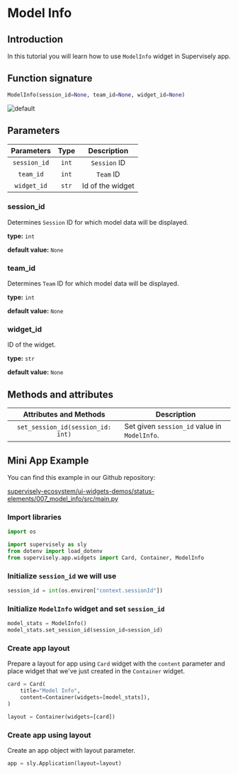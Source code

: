 # Model Info

## Introduction

In this tutorial you will learn how to use `ModelInfo` widget in Supervisely app.


## Function signature

```python
ModelInfo(session_id=None, team_id=None, widget_id=None)
```

![default](https://user-images.githubusercontent.com/120389559/219638497-b20cda0e-ec0b-40dc-925d-21cadf9b19d6.png)

## Parameters

|  Parameters  | Type  |   Description    |
| :----------: | :---: | :--------------: |
| `session_id` | `int` |   `Session` ID   |
|  `team_id`   | `int` |    `Team` ID     |
| `widget_id`  | `str` | Id of the widget |

### session_id

Determines `Session` ID for which model data will be displayed.

**type:** `int`

**default value:** `None`

### team_id

Determines `Team` ID for which model data will be displayed.

**type:** `int`

**default value:** `None`

### widget_id

ID of the widget.

**type:** `str`

**default value:** `None`

## Methods and attributes

|      Attributes and Methods       | Description                                  |
| :-------------------------------: | -------------------------------------------- |
| `set_session_id(session_id: int)` | Set given `session_id` value in `ModelInfo`. |

## Mini App Example

You can find this example in our Github repository:

[supervisely-ecosystem/ui-widgets-demos/status-elements/007_model_info/src/main.py](https://github.com/supervisely-ecosystem/ui-widgets-demos/blob/master/status-elements/007_model_info/src/main.py)

### Import libraries

```python
import os

import supervisely as sly
from dotenv import load_dotenv
from supervisely.app.widgets import Card, Container, ModelInfo
```

### Initialize `session_id` we will use

```python
session_id = int(os.environ["context.sessionId"])
```

### Initialize `ModelInfo` widget and set `session_id`

```python
model_stats = ModelInfo()
model_stats.set_session_id(session_id=session_id)
```

### Create app layout

Prepare a layout for app using `Card` widget with the `content` parameter and place widget that we've just created in the `Container` widget.

```python
card = Card(
    title="Model Info",
    content=Container(widgets=[model_stats]),
)

layout = Container(widgets=[card])
```

### Create app using layout

Create an app object with layout parameter.

```python
app = sly.Application(layout=layout)
```
